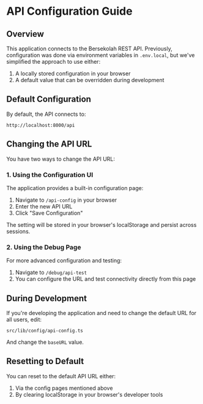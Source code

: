 # API Configuration Guide

## Overview

This application connects to the Bersekolah REST API. Previously, configuration was done via environment variables in `.env.local`, but we've simplified the approach to use either:

1. A locally stored configuration in your browser
2. A default value that can be overridden during development

## Default Configuration

By default, the API connects to:

```
http://localhost:8000/api
```

## Changing the API URL

You have two ways to change the API URL:

### 1. Using the Configuration UI

The application provides a built-in configuration page:

1. Navigate to `/api-config` in your browser
2. Enter the new API URL
3. Click "Save Configuration"

The setting will be stored in your browser's localStorage and persist across sessions.

### 2. Using the Debug Page

For more advanced configuration and testing:

1. Navigate to `/debug/api-test`
2. You can configure the URL and test connectivity directly from this page

## During Development

If you're developing the application and need to change the default URL for all users, edit:

```
src/lib/config/api-config.ts
```

And change the `baseURL` value.

## Resetting to Default

You can reset to the default API URL either:

1. Via the config pages mentioned above
2. By clearing localStorage in your browser's developer tools
